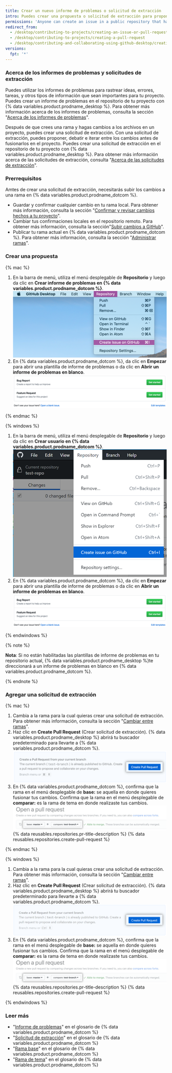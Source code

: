 ```yaml
---
title: Crear un nuevo informe de problemas o solicitud de extracción
intro: Puedes crear una propuesta o solicitud de extracción para proponer y colaborar en los cambios en un repositorio.
permissions: 'Anyone can create an issue in a public repository that has issues enabled. Anyone with read permissions to a repository can create a pull request, but you must have write permissions to create a branch.'
redirect_from:
  - /desktop/contributing-to-projects/creating-an-issue-or-pull-request
  - /desktop/contributing-to-projects/creating-a-pull-request
  - /desktop/contributing-and-collaborating-using-github-desktop/creating-an-issue-or-pull-request
versions:
  fpt: '*'
---
```

### Acerca de los informes de problemas y solicitudes de extracción

Puedes utilizar los informes de problemas para rastrear ideas, errores, tareas, y otros tipos de información que sean importantes para tu proyecto. Puedes crear un informe de problemas en el repositorio de tu proyecto con {% data variables.product.prodname_desktop %}. Para obtener más información acerca de los informes de problemas, consulta la sección "[Acerca de los informes de problemas](/github/managing-your-work-on-github/about-issues)".

Después de que crees una rama y hagas cambios a los archivos en un proyecto, puedes crear una solicitud de extracción. Con una solicitud de extracción, puedes proponer, debatir e iterar entre los cambios antes de fusionarlos en el proyecto. Puedes crear una solicitud de extracción en el repositorio de tu proyecto con {% data variables.product.prodname_desktop %}. Para obtener más información acerca de las solicitudes de extracción, consulta "[Acerca de las solicitudes de extracción](/github/collaborating-with-issues-and-pull-requests/about-pull-requests)".

### Prerrequisitos

Amtes de crear una solicitud de extracción, necesitarás subir los cambios a una rama en {% data variables.product.prodname_dotcom %}.
- Guardar y confirmar cualquier cambio en tu rama local. Para obtener más información, consulta la sección "[Confirmar y revisar cambios hechos a tu proyecto](/desktop/contributing-and-collaborating-using-github-desktop/committing-and-reviewing-changes-to-your-project)".
- Cambiar tus confirmaciones locales en el repositorio remoto. Para obtener más información, consulta la sección"[Subir cambios a GitHub](/desktop/contributing-and-collaborating-using-github-desktop/pushing-changes-to-github)".
- Publicar tu rama actual en {% data variables.product.prodname_dotcom %}. Para obtener más información, consulta la sección "[Administrar ramas](/desktop/contributing-and-collaborating-using-github-desktop/managing-branches)".

### Crear una propuesta

{% mac %}

1. En la barra de menú, utiliza el menú desplegable de **Repositorio** y luego da clic en **Crear informe de problemas en {% data variables.product.prodname_dotcom %}**. ![Valor del repositorio en el menú de la rama](/assets/images/help/desktop/create-issue-mac.png)
2. En {% data variables.product.prodname_dotcom %}, da clic en **Empezar** para abrir una plantilla de informe de problemas o da clic en **Abrir un informe de problemas en blanco**. ![Opciones para crear nuevo informe de problemas](/assets/images/help/desktop/create-new-issue.png)

{% endmac %}

{% windows %}

1. En la barra de menú, utiliza el menú desplegable de **Repositorio** y luego da clic en **Crear usuario en {% data variables.product.prodname_dotcom %}**. ![El valor del repositorio en el menú de la rama](/assets/images/help/desktop/create-issue-windows.png)
2. En {% data variables.product.prodname_dotcom %}, da clic en **Empezar** para abrir una plantilla de informe de problemas o da clic en **Abrir un informe de problemas en blanco**. ![Opciones para crear nuevo informe de problemas](/assets/images/help/desktop/create-new-issue.png)

{% endwindows %}

{% note %}

**Nota**: Si no están habilitadas las plantillas de informe de problemas en tu repositorio actual, {% data variables.product.prodname_desktop %}te direccionará a un informe de problemas en blanco en {% data variables.product.prodname_dotcom %}.

{% endnote %}

### Agregar una solicitud de extracción

{% mac %}

1. Cambia a la rama para la cual quieras crear una solicitud de extracción. Para obtener más información, consulta la sección "[Cambiar entre ramas](/desktop/contributing-and-collaborating-using-github-desktop/managing-branches#switching-between-branches)".
2. Haz clic en **Create Pull Request** (Crear solicitud de extracción). {% data variables.product.prodname_desktop %} abrirá tu buscador predeterminado para llevarte a {% data variables.product.prodname_dotcom %}. ![El botón de crear solicitud de extracción](/assets/images/help/desktop/mac-create-pull-request.png)
4. En {% data variables.product.prodname_dotcom %}, confirma que la rama en el menú desplegable de **base:** se aquella en donde quieres fusionar tus cambios. Confirma que la rama en el menú desplegable de **comparar:** es la rama de tema en donde realizaste tus cambios. ![Menús desplegables para elegir la base y comparar ramas](/assets/images/help/desktop/base-and-compare-branches.png)
{% data reusables.repositories.pr-title-description %}
{% data reusables.repositories.create-pull-request %}

{% endmac %}

{% windows %}

1. Cambia a la rama para la cual quieras crear una solicitud de extracción. Para obtener más información, consulta la sección "[Cambiar entre ramas](/desktop/contributing-and-collaborating-using-github-desktop/managing-branches#switching-between-branches)".
2. Haz clic en **Create Pull Request** (Crear solicitud de extracción). {% data variables.product.prodname_desktop %} abrirá tu buscador predeterminado para llevarte a {% data variables.product.prodname_dotcom %}. ![El botón de crear solicitud de extracción](/assets/images/help/desktop/windows-create-pull-request.png)
3. En {% data variables.product.prodname_dotcom %}, confirma que la rama en el menú desplegable de **base:** se aquella en donde quieres fusionar tus cambios. Confirma que la rama en el menú desplegable de **comparar:** es la rama de tema en donde realizaste tus cambios. ![Menús desplegables para elegir la base y comparar ramas](/assets/images/help/desktop/base-and-compare-branches.png)
{% data reusables.repositories.pr-title-description %}
{% data reusables.repositories.create-pull-request %}

{% endwindows %}

### Leer más
- "[Informe de problemas](/github/getting-started-with-github/github-glossary#issue)" en el glosario de {% data variables.product.prodname_dotcom %}
- "[Solicitud de extracción](/github/getting-started-with-github/github-glossary#pull-request)" en el glosario de {% data variables.product.prodname_dotcom %}
- "[Rama base](/github/getting-started-with-github/github-glossary#base-branch)" en el glosario de {% data variables.product.prodname_dotcom %}
- "[Rama de tema](/github/getting-started-with-github/github-glossary#topic-branch)" en el glosario de {% data variables.product.prodname_dotcom %}
